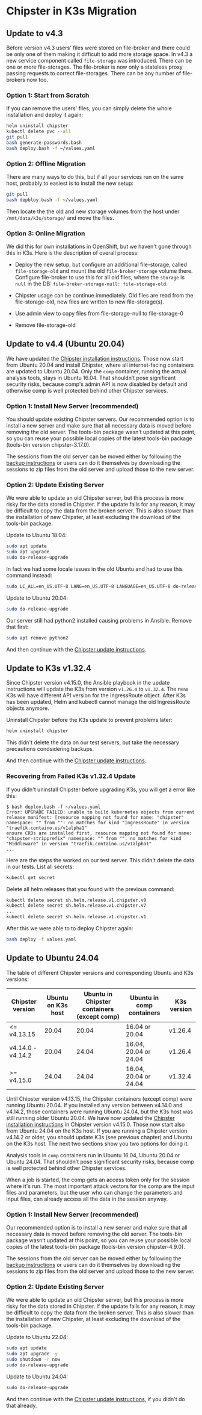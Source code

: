 # Chipster in K3s Migration

## Update to v4.3

Before version v4.3 users' files were stored on file-broker and there could be only one of them making it difficult to add more storage space. In v4.3 a new service component called `file-storage` was introduced. There can be one or more file-storages. The file-broker is now only a stateless proxy passing requests to correct file-storages. There can be any number of file-brokers now too.

### Option 1: Start from Scratch

If you can remove the users' files, you can simply delete the whole installation and deploy it again:

```bash
helm uninstall chipster
kubectl delete pvc --all
git pull
bash generate-passwords.bash
bash deploy.bash -f ~/values.yaml
```

### Option 2: Offline Migration

There are many ways to do this, but if all your services run on the same host, probably to easiest is to install the new setup:

```bash
git pull
bash depbloy.bash -f ~/values.yaml
```

Then locate the the old and new storage volumes from the host under `/mnt/data/k3s/storage/` and move the files.

### Option 3: Online Migration

We did this for own installations in OpenShift, but we haven't gone through this in K3s. Here is the description of overall process:

- Deploy the new setup, but configure an additional file-storage, called `file-storage-old` and mount the old `file-broker-storage` volume there. Configure file-broker to use this for all old files, where the `storage` is `null` in the DB: `file-broker-storage-null: file-storage-old`.

- Chipster usage can be continue immediately. Old files are read from the file-storage-old, new files are written to new file-storage(s).
- Use admin view to copy files from file-storage-null to file-storage-0
- Remove file-storage-old

## Update to v4.4 (Ubuntu 20.04)

We have updated the [Chipster installation instructions](README.md). Those now start from Ubuntu 20.04 and install Chipster, where all internet-facing containers are updated to Ubuntu 20.04. Only the `comp` container, running the actual analysis tools, stays in Ubuntu 16.04. That shouldn’t pose significant security risks, because comp's admin API is now disabled by default and otherwise comp is well protected behind other Chipster services.

### Option 1: Install New Server (recommended)

You should update existing Chipster servers. Our recommended option is to install a new server and make sure that all necessary data is moved before removing the old server. The tools-bin package wasn’t updated at this point, so you can reuse your possible local copies of the latest tools-bin package (tools-bin version chipster-3.17.0).

The sessions from the old server can be moved either by following the [backup instructions](backup.md) or users can do it themselves by downloading the sessions to zip files from the old server and upload those to the new server.

### Option 2: Update Existing Server

We were able to update an old Chipster server, but this process is more risky for the data stored in Chipster. If the update fails for any reason, it may be difficult to copy the data from the broken server. This is also slower than the installation of new Chipster, at least excluding the download of the tools-bin package.

Update to Ubuntu 18.04:

```bash
sudo apt update
sudo apt upgrade
sudo do-release-upgrade
```

In fact we had some locale issues in the old Ubuntu and had to use this command instead:

```bash
sudo LC_ALL=en_US.UTF-8 LANG=en_US.UTF-8 LANGUAGE=en_US.UTF-8 do-release-upgrade
```

Update to Ubuntu 20.04:

```bash
sudo do-release-upgrade
```

Our server still had python2 installed causing problems in Ansible. Remove that first:

```bash
sudo apt remove python2
```

And then continue with the [Chipster update instructions](README.md#Updates).

## Update to K3s v1.32.4

Since Chipster version v4.15.0, the Ansible playbook in the update instructions will update the K3s from version `v1.26.4` to `v1.32.4`. The new K3s will have different API version for the IngressRoute object. After K3s has been updated, Helm and kubectl cannot manage the old IngressRoute objects anymore.

Uninstall Chipster before the K3s update to prevent problems later:

```bash
helm uninstall chipster
```

This didn't delete the data on our test servers, but take the necessary precautions condsidering backups.

And then continue with the [Chipster update instructions](README.md#Updates).

### Recovering from Failed K3s v1.32.4 Update

If you didn't uninstall Chipster before upgrading K3s, you will get a error like this:

```
$ bash deploy.bash -f ~/values.yaml
Error: UPGRADE FAILED: unable to build kubernetes objects from current release manifest: [resource mapping not found for name: "chipster" namespace: "" from "": no matches for kind "IngressRoute" in version "traefik.containo.us/v1alpha1"
ensure CRDs are installed first, resource mapping not found for name: "chipster-stripprefix" namespace: "" from "": no matches for kind "Middleware" in version "traefik.containo.us/v1alpha1"
...
```

Here are the steps the worked on our test server. This didn't delete the data in our tests. List all secrets:

```bash
kubectl get secret
```

Delete all helm releases that you found with the previous command:

```bash
kubectl delete secret sh.helm.release.v1.chipster.v8
kubectl delete secret sh.helm.release.v1.chipster.v7
...
kubectl delete secret sh.helm.release.v1.chipster.v1
```

After this we were able to to deploy Chipster again:

```bash
bash deploy -f values.yaml
```

## Update to Ubuntu 24.04

The table of different Chipster versions and corresponding Ubuntu and K3s versions:

| Chipster version  | Ubuntu on K3s host | Ubuntu in Chipster containers (except comp) | Ubuntu in comp containers | K3s version |
| ----------------- | ------------------ | ------------------------------------------- | ------------------------- | ----------- |
| <= v4.13.15       | 20.04              | 20.04                                       | 16.04 or 20.04            | v1.26.4     |
| v4.14.0 - v4.14.2 | 20.04              | 24.04                                       | 16.04, 20.04 or 24.04     | v1.26.4     |
| >= v4.15.0        | 24.04              | 24.04                                       | 16.04, 20.04 or 24.04     | v1.32.4     |

Until Chipster version v4.13.15, the Chipster containers (except comp) were running Ubuntu 20.04. If you installed any version between v4.14.0 and v4.14.2, those containers were running Ubuntu 24.04, but the K3s host was still running older Ubuntu 20.04. We have now updated the [Chipster installation instructions](README.md) in Chipster version v4.15.0. Those now start also from Ubuntu 24.04 on the K3s host. If you are running a Chipster version v4.14.2 or older, you should update K3s (see previous chapter) and Ubuntu on the K3s host. The next two sections show you two options for doing it.

Analysis tools in `comp` containers run in Ubuntu 16.04, Ubuntu 20.04 or Ubuntu 24.04. That shouldn’t pose significant security risks, because comp is well protected behind other Chipster services.

When a job is started, the comp gets an access token only for the session where it's run. The most important attack vectors for the comp are the input files and parameters, but the user who can change the parameters and input files, can already access all the data in the session anyway.

### Option 1: Install New Server (recommended)

Our recommended option is to install a new server and make sure that all necessary data is moved before removing the old server. The tools-bin package wasn’t updated at this point, so you can reuse your possible local copies of the latest tools-bin package (tools-bin version chipster-4.9.0).

The sessions from the old server can be moved either by following the [backup instructions](backup.md) or users can do it themselves by downloading the sessions to zip files from the old server and upload those to the new server.

### Option 2: Update Existing Server

We were able to update an old Chipster server, but this process is more risky for the data stored in Chipster. If the update fails for any reason, it may be difficult to copy the data from the broken server. This is also slower than the installation of new Chipster, at least excluding the download of the tools-bin package.

Update to Ubuntu 22.04:

```bash
sudo apt update
sudo apt upgrade -y
sudo shutdown -r now
sudo do-release-upgrade
```

Update to Ubuntu 24.04:

```bash
sudo do-release-upgrade
```

And then continue with the [Chipster update instructions](README.md#Updates), if you didn't do that already.
